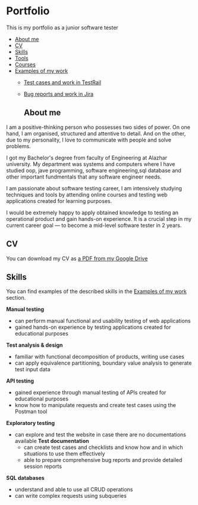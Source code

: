 # Portfolio
This is my portfolio as a junior software tester



- [About me](#about-me)
- [CV](#cv)
- [Skills](#skills)
- [Tools](#tools)
- [Courses](#courses)
- [Examples of my work](#examples-of-my-work)
  * [Test cases and work in TestRail](#test-cases-and-work-in-testrail)
  * [Bug reports and work in Jira](#bug-reports-and-work-in-jira)
 
    ## About me

I am a positive-thinking person who possesses two sides of power. On one hand, I am organised, structured and attentive to detail. And on the other, due to my personality, I love to communicate with people and solve problems.

I got my Bachelor's degree from faculty of Engineering at Alazhar university. My department was systems and computers where I have studied oop, jave programming, software engineering,sql database and other important fundmentals that any software engineer needs. 

 I am passionate about software testing career, I am intensively studying techniques and tools by attending online courses and testing web applications created for learning purposes.

I would be extremely happy to apply obtained knowledge to testing an operational product and gain hands-on experience. It is a crucial step in my current career goal — to become a mid-level software tester in 2 years.

## CV
You can download my CV as [a PDF from my Google Drive](https://drive.google.com/file/d/15AQtTHOWdpMgE7arHVDiLkDG4CeYsZUc/view?usp=sharing)

## Skills

You can find examples of the described skills in the [Examples of my work](#examples-of-my-work) section.

__Manual testing__
  * can perform manual functional and usability testing of web applications
  * gained hands-on experience by testing applications created for educational purposes

__Test analysis & design__
  * familiar with functional decomposition of products, writing use cases
  * can apply equivalence partitioning, boundary value analysis to generate test input data

__API testing__
  * gained experience through manual testing of APIs created for educational purposes
  * know how to manipulate requests and create test cases using the Postman tool

__Exploratory testing__
* can explore and test the website in case there are no documentations available
__Test documentation__
  * can create test cases and checklists and know how and in which situations to use them effectively
  * able to prepare comprehensive bug reports and provide detailed session reports

__SQL databases__
  * understand and able to use all CRUD operations
  * can write complex requests using subqueries


